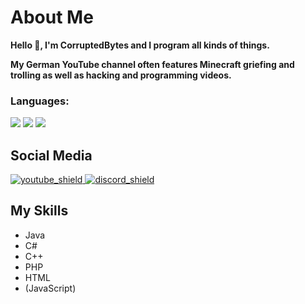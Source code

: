 [youtube_shield]: https://img.shields.io/badge/YouTube-red
[discord_shield]: https://img.shields.io/badge/Discord-blue
[youtube]: https://youtube.com/c/CorruptedBytes
[discord]: https://discord.io/CorruptedBytes

# About Me
**Hello 👋,
I'm CorruptedBytes and I program all kinds of things.**

**My German YouTube channel often features Minecraft griefing and trolling as well as hacking and programming videos.**


### Languages:
<p><img src="https://github.com/yammadev/flag-icons/raw/master/png/RU@2x.png?raw=true" />&nbsp;<img src="https://github.com/yammadev/flag-icons/raw/master/png/DE@2x.png?raw=true" />&nbsp;<img src="https://github.com/yammadev/flag-icons/raw/master/png/GB@2x.png?raw=true" /></p>

## Social Media
[ ![youtube_shield][] ][youtube]
[ ![discord_shield][] ][discord]


## My Skills
- Java
- C#
- C++
- PHP
- HTML
- (JavaScript)
